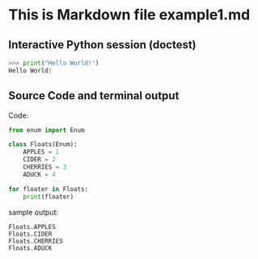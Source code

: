 # This is Markdown file example1.md

## Interactive Python session (doctest)

```py 
>>> print("Hello World!")
Hello World!
```

## Source Code and terminal output
 
Code:
```python
from enum import Enum

class Floats(Enum):
    APPLES = 1
    CIDER = 2
    CHERRIES = 3
    ADUCK = 4

for floater in Floats:
    print(floater)
```

sample output:
```
Floats.APPLES
Floats.CIDER
Floats.CHERRIES
Floats.ADUCK
```
